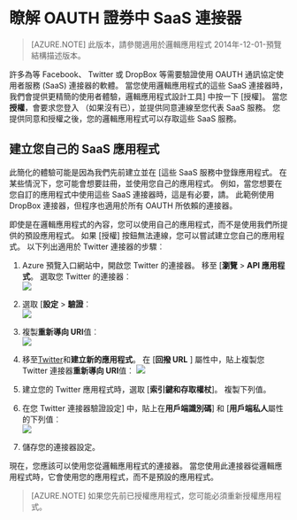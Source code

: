 <properties
    pageTitle="OAUTH 安全性 SaaS 連接器與 API 應用程式 |Azure"
    description="閱讀關於 OAUTH 連接器和 Azure 應用程式服務; API office 應用程式中的安全性microservices 架構。saas"
    services="logic-apps"
    documentationCenter=""
    authors="MandiOhlinger"
    manager="dwrede"
    editor="cgronlun"/>

<tags
    ms.service="logic-apps"
    ms.workload="integration"
    ms.tgt_pltfrm="na"
    ms.devlang="na"
    ms.topic="article"
    ms.date="08/23/2016"
    ms.author="mandia"/>


# <a name="learn-about-oauth-security-in-saas-connectors"></a>瞭解 OAUTH 證券中 SaaS 連接器

>[AZURE.NOTE] 此版本，請參閱適用於邏輯應用程式 2014年-12-01-預覽結構描述版本。

許多為等 Facebook、 Twitter 或 DropBox 等需要驗證使用 OAUTH 通訊協定使用者服務 (SaaS) 連接器的軟體。  當您使用邏輯應用程式的這些 SaaS 連接器時，我們會提供更精簡的使用者體驗，邏輯應用程式設計工具] 中按一下 [授權]。 當您**授權**，會要求您登入 （如果沒有已），並提供同意連線至您代表 SaaS 服務。 您提供同意和授權之後，您的邏輯應用程式可以存取這些 SaaS 服務。

## <a name="create-your-own-saas-app"></a>建立您自己的 SaaS 應用程式
此簡化的體驗可能是因為我們先前建立並在 [這些 SaaS 服務中登錄應用程式。  在某些情況下，您可能會想要註冊，並使用您自己的應用程式。  例如，當您想要在您自訂的應用程式中使用這些 SaaS 連接器時，這是有必要，請。 此範例使用 DropBox 連接器，但程序也適用於所有 OAUTH 所依賴的連接器。

即使是在邏輯應用程式的內容，您可以使用自己的應用程式，而不是使用我們所提供的預設應用程式。 如果 [授權] 按鈕無法連線，您可以嘗試建立您自己的應用程式。 以下列出適用於 Twitter 連接器的步驟︰

1. Azure 預覽入口網站中，開啟您 Twitter 的連接器。 移至 [**瀏覽** > **API 應用程式**。 選取您 Twitter 的連接器︰  
    ![][1]

2. 選取 [**設定** > **驗證**︰  
    ![][2]

3. 複製**重新導向 URI**值︰  
    ![][3]

4. 移至[Twitter](http://apps.twitter.com)和**建立新的應用程式**。 在 [**回撥 URL** ] 屬性中，貼上複製您 Twitter 連接器**重新導向 URI**值︰ ![][4]  
5. 建立您的 Twitter 應用程式時，選取 [**索引鍵和存取權杖**]。 複製下列值。
6. 在您 Twitter 連接器驗證設定] 中，貼上在**用戶端識別碼**] 和 [**用戶端私人**屬性的下列值︰   
    ![][5]  
7. 儲存您的連接器設定。  

現在，您應該可以使用您從邏輯應用程式的連接器。 當您使用此連接器從邏輯應用程式時，它會使用您的應用程式，而不是預設的應用程式。  

> [AZURE.NOTE] 如果您先前已授權應用程式，您可能必須重新授權應用程式。


<!--Image references-->
[1]: ./media/app-service-logic-oauth-security/TwitterConnector.png
[2]: ./media/app-service-logic-oauth-security/Authentication.png
[3]: ./media/app-service-logic-oauth-security/RedirectURI.png
[4]: ./media/app-service-logic-oauth-security/TwitterApp.png
[5]: ./media/app-service-logic-oauth-security/TwitterKeys.png
